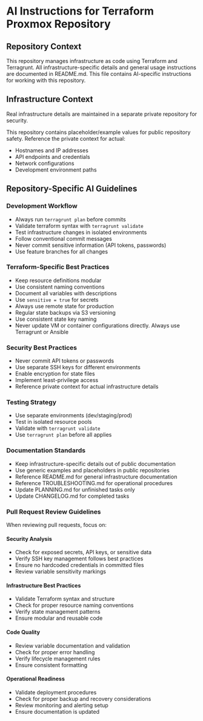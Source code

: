 # AI Instructions for Terraform Proxmox Repository

## Repository Context

This repository manages infrastructure as code using Terraform and Terragrunt. All infrastructure-specific details
and general usage instructions are documented in README.md. This file contains AI-specific instructions for working
with this repository.

## Infrastructure Context

Real infrastructure details are maintained in a separate private repository for security.

This repository contains placeholder/example values for public repository safety. Reference the private context for actual:

- Hostnames and IP addresses
- API endpoints and credentials
- Network configurations
- Development environment paths

## Repository-Specific AI Guidelines

### Development Workflow

- Always run `terragrunt plan` before commits
- Validate terraform syntax with `terragrunt validate`
- Test infrastructure changes in isolated environments
- Follow conventional commit messages
- Never commit sensitive information (API tokens, passwords)
- Use feature branches for all changes

### Terraform-Specific Best Practices

- Keep resource definitions modular
- Use consistent naming conventions
- Document all variables with descriptions
- Use `sensitive = true` for secrets
- Always use remote state for production
- Regular state backups via S3 versioning
- Use consistent state key naming
- Never update VM or container configurations directly. Always use Terragrunt or Ansible

### Security Best Practices

- Never commit API tokens or passwords
- Use separate SSH keys for different environments
- Enable encryption for state files
- Implement least-privilege access
- Reference private context for actual infrastructure details

### Testing Strategy

- Use separate environments (dev/staging/prod)
- Test in isolated resource pools
- Validate with `terragrunt validate`
- Use `terragrunt plan` before all applies

### Documentation Standards

- Keep infrastructure-specific details out of public documentation
- Use generic examples and placeholders in public repositories
- Reference README.md for general infrastructure documentation
- Reference TROUBLESHOOTING.md for operational procedures
- Update PLANNING.md for unfinished tasks only
- Update CHANGELOG.md for completed tasks

### Pull Request Review Guidelines

When reviewing pull requests, focus on:

#### Security Analysis
- Check for exposed secrets, API keys, or sensitive data
- Verify SSH key management follows best practices
- Ensure no hardcoded credentials in committed files
- Review variable sensitivity markings

#### Infrastructure Best Practices
- Validate Terraform syntax and structure
- Check for proper resource naming conventions
- Verify state management patterns
- Ensure modular and reusable code

#### Code Quality
- Review variable documentation and validation
- Check for proper error handling
- Verify lifecycle management rules
- Ensure consistent formatting

#### Operational Readiness
- Validate deployment procedures
- Check for proper backup and recovery considerations
- Review monitoring and alerting setup
- Ensure documentation is updated
